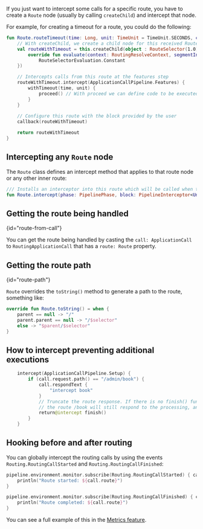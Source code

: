 [//]: # (title: Intercepting Routes)

<include src="lib.md" include-id="outdated_warning"/>

If you just want to intercept some calls for a specific route, you have to create a `Route` node (usually by calling `createChild`) and intercept that node.

For example, for creating a timeout for a route, you could do the following:

```kotlin
fun Route.routeTimeout(time: Long, unit: TimeUnit = TimeUnit.SECONDS, callback: Route.() -> Unit): Route {
    // With createChild, we create a child node for this received Route  
    val routeWithTimeout = this.createChild(object : RouteSelector(1.0) {
        override fun evaluate(context: RoutingResolveContext, segmentIndex: Int): RouteSelectorEvaluation =
            RouteSelectorEvaluation.Constant
    })

    // Intercepts calls from this route at the features step
    routeWithTimeout.intercept(ApplicationCallPipeline.Features) {
        withTimeout(time, unit) {
            proceed() // With proceed we can define code to be executed before and after the call
        }
    }
    
    // Configure this route with the block provided by the user
    callback(routeWithTimeout)

    return routeWithTimeout
}
```

## Intercepting any `Route` node

The `Route` class defines an intercept method that applies to that route node or any other inner route:

```kotlin
/// Installs an interceptor into this route which will be called when this or a child route is selected for a call
fun Route.intercept(phase: PipelinePhase, block: PipelineInterceptor<Unit, ApplicationCall>)
```

## Getting the route being handled
{id="route-from-call"}

You can get the route being handled by casting the `call: ApplicationCall` to `RoutingApplicationCall` that has a `route: Route` property.

## Getting the route path
{id="route-path"}

`Route` overrides the `toString()` method to generate a path to the route, something like:

```kotlin
override fun Route.toString() = when {
    parent == null -> "/"
    parent.parent == null -> "/$selector"
    else -> "$parent/$selector"
}
```

## How to intercept preventing additional executions

```kotlin
    intercept(ApplicationCallPipeline.Setup) {
        if (call.request.path() == "/admin/book") {
            call.respondText {
                "intercept book"
            }
            // Truncate the route response. If there is no finish() function,
            // the route /book will still respond to the processing, and the pipeline will be unwritable.
            return@intercept finish()
        } 
    }
```

## Hooking before and after routing

You can globally intercept the routing calls by using the events `Routing.RoutingCallStarted` and `Routing.RoutingCallFinished`:

```kotlin
pipeline.environment.monitor.subscribe(Routing.RoutingCallStarted) { call: RoutingApplicationCall ->
    println("Route started: ${call.route}")
}

pipeline.environment.monitor.subscribe(Routing.RoutingCallFinished) { call: RoutingApplicationCall ->
    println("Route completed: ${call.route}")
}
```

You can see a full example of this in the [Metrics feature](https://github.com/ktorio/ktor/blob/master/ktor-features/ktor-metrics/jvm/src/io/ktor/metrics/dropwizard/DropwizardMetrics.kt).


